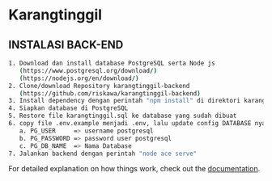 # Karangtinggil

## INSTALASI BACK-END

```bash
1. Download dan install database PostgreSQL serta Node js
   (https://www.postgresql.org/download/)
   (https://nodejs.org/en/download/)
2. Clone/download Repository karangtinggil-backend
   (https://github.com/riskawa/karangtinggil-backend)
3. Install dependency dengan perintah "npm install" di direktori karangtinggil-backend
4. Siapkan database di PostgreSQL
5. Restore file karangtinggil.sql ke database yang sudah dibuat
6. copy file .env.example menjadi .env, lalu update config DATABASE nya di point
   a. PG_USER     => username postgresql 
   b. PG_PASSWORD => password user postgresql
   c. PG_DB_NAME  => Nama Database
7. Jalankan backend dengan perintah "node ace serve"


```

For detailed explanation on how things work, check out the [documentation](https://nuxtjs.org).